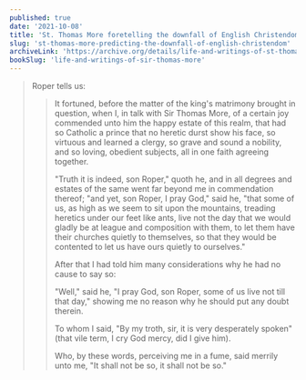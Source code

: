```yaml
---
published: true
date: '2021-10-08'
title: 'St. Thomas More foretelling the downfall of English Christendom'
slug: 'st-thomas-more-predicting-the-downfall-of-english-christendom'
archiveLink: 'https://archive.org/details/life-and-writings-of-st-thomas-more/page/277?view=theater'
bookSlug: 'life-and-writings-of-sir-thomas-more'
---
```


> Roper tells us:
>
>> It fortuned, before the matter of the king's matrimony brought in question, when I, in talk with Sir Thomas More, of a certain joy commended unto him the happy estate of this realm, that had so Catholic a prince that no heretic durst show his face, so virtuous and learned a clergy, so grave and sound a nobility, and so loving, obedient subjects, all in one faith agreeing together.
>>
>> "Truth it is indeed, son Roper," quoth he, and in all degrees and estates of the same went far beyond me in commendation thereof; "and yet, son Roper, I pray God," said he, "that some of us, as high as we seem to sit upon the mountains, treading heretics under our feet like ants, live not the day that we would gladly be at league and composition with them, to let them have their churches quietly to themselves, so that they would be contented to let us have ours quietly to ourselves."
>>
>> After that I had told him many considerations why he had no cause to say so:
>>
>> "Well," said he, "I pray God, son Roper, some of us live not till that day," showing me no reason why he should put any doubt therein.
>>
>> To whom I said, "By my troth, sir, it is very desperately spoken" (that vile term, I cry God mercy, did I give him).
>>
>> Who, by these words, perceiving me in a fume, said merrily unto me, "It shall not be so, it shall not be so."